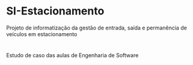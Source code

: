 # SI-Estacionamento
Projeto de informatização da gestão de entrada, saída e permanência de veículos em estacionamento
#
Estudo de caso das aulas de Engenharia de Software
